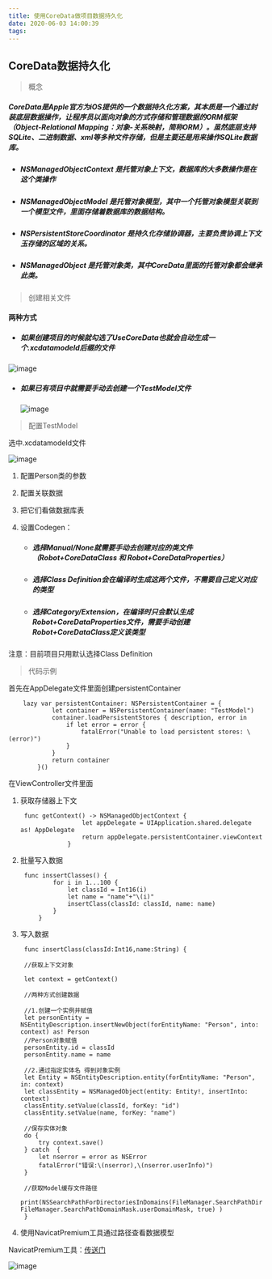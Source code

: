 ```yaml
---
title: 使用CoreData做项目数据持久化
date: 2020-06-03 14:00:39
tags:
---
```


<h2>CoreData数据持久化</h2>

> 概念

<h5>CoreData是Apple官方为iOS提供的一个数据持久化方案，其本质是一个通过封装底层数据操作，让程序员以面向对象的方式存储和管理数据的ORM框架（Object-Relational Mapping：对象-关系映射，简称ORM）。虽然底层支持SQLite、二进制数据、xml等多种文件存储，但是主要还是用来操作SQLite数据库。</h5>

* <h5>NSManagedObjectContext 是托管对象上下文，数据库的大多数操作是在这个类操作</h5>
* <h5>NSManagedObjectModel 是托管对象模型，其中一个托管对象模型关联到一个模型文件，里面存储着数据库的数据结构。</h5>
* <h5>NSPersistentStoreCoordinator 是持久化存储协调器，主要负责协调上下文玉存储的区域的关系。</h5>
* <h5>NSManagedObject 是托管对象类，其中CoreData里面的托管对象都会继承此类。</h5>

> 创建相关文件
 
   <h4>两种方式</h4>
   
   * <h5>如果创建项目的时候就勾选了UseCoreData也就会自动生成一个.xcdatamodeld后缀的文件</h5>

   ![image](https://luodecoding.github.io/img/LearnCoreData/LearnCoreData01.png)
   
   * <h5>如果已有项目中就需要手动去创建一个TestModel文件</h5>

      ![image](https://luodecoding.github.io/img/LearnCoreData/LearnCoreData02.png)
   
> 配置TestModel

选中.xcdatamodeld文件

![image](https://luodecoding.github.io/img/LearnCoreData/LearnCoreData01.png)

1. 配置Person类的参数
2. 配置关联数据
3. 把它们看做数据库表 
4. 设置Codegen：

   * <h5>选择Manual/None就需要手动去创建对应的类文件（Robot+CoreDataClass 和 Robot+CoreDataProperties）</h5>
   * <h5>选择Class Definition会在编译时生成这两个文件，不需要自己定义对应的类型</h5>
   * <h5>选择Category/Extension，在编译时只会默认生成Robot+CoreDataProperties文件，需要手动创建Robot+CoreDataClass定义该类型</h5>

  注意：目前项目只用默认选择Class Definition

> 代码示例

首先在AppDelegate文件里面创建persistentContainer

		lazy var persistentContainer: NSPersistentContainer = {
		        let container = NSPersistentContainer(name: "TestModel")
		        container.loadPersistentStores { description, error in
		            if let error = error {
		                fatalError("Unable to load persistent stores: \(error)")
		            }
		        }
		        return container
		    }()
		    
在ViewController文件里面

1. 获取存储器上下文

		func getContext() -> NSManagedObjectContext {
				        let appDelegate = UIApplication.shared.delegate as! AppDelegate
				        return appDelegate.persistentContainer.viewContext
				    }

2. 批量写入数据

		func inssertClasses() {
		        for i in 1...100 {
		            let classId = Int16(i)
		            let name = "name"+"\(i)"
		            insertClass(classId: classId, name: name)
		        }
		    }

3. 写入数据

        func insertClass(classId:Int16,name:String) {

        //获取上下文对象

        let context = getContext()

        //两种方式创建数据
    
        //1.创建一个实例并赋值
        let personEntity = NSEntityDescription.insertNewObject(forEntityName: "Person", into: context) as! Person
        //Person对象赋值
        personEntity.id = classId
        personEntity.name = name

        //2.通过指定实体名 得到对象实例
        let Entity = NSEntityDescription.entity(forEntityName: "Person", in: context)
        let classEntity = NSManagedObject(entity: Entity!, insertInto: context)
        classEntity.setValue(classId, forKey: "id")
        classEntity.setValue(name, forKey: "name")

        //保存实体对象
        do {
            try context.save()
        } catch  {
            let nserror = error as NSError
            fatalError("错误:\(nserror),\(nserror.userInfo)")
        }
        
        //获取Model缓存文件路径
        print(NSSearchPathForDirectoriesInDomains(FileManager.SearchPathDirectory.applicationSupportDirectory, FileManager.SearchPathDomainMask.userDomainMask, true) )
	    }
	    
	  
4. 使用NavicatPremium工具通过路径查看数据模型

NavicatPremium工具：[传送门](https://xclient.info/s/navicat-premium.html)

![image](https://luodecoding.github.io/img/LearnCoreData/LearnCoreData04.png)
